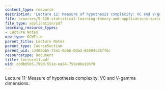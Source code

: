 ```yaml
---
content_type: resource
description: 'Lecture 11: Measure of hypothesis complexity: VC and V-gamma dimensions.'
file: /courses/9-520-statistical-learning-theory-and-applications-spring-2003/c8db0505799d551eea54759e86e106f0_lecture11.pdf
file_type: application/pdf
learning_resource_types:
- Lecture Notes
ocw_type: OCWFile
parent_title: Lecture Notes
parent_type: CourseSection
parent_uid: c3405bb5-75a1-6db6-0da2-86904c35ff6c
resourcetype: Document
title: lecture11.pdf
uid: c8db0505-799d-551e-ea54-759e86e106f0
---
```

Lecture 11: Measure of hypothesis complexity: VC and V-gamma dimensions.